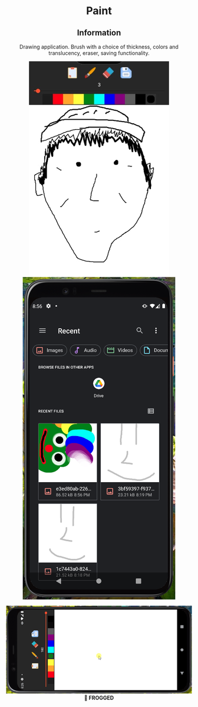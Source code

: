 <div align="center">
	<h1>Paint</h1>
  
<h2>Information</h1>

Drawing application. Brush with a choice of thickness, colors and translucency, eraser, saving functionality.  

![](sus.jpg) 
![](saved.png) 

![](app/src/main/res/drawable-v24/frog.gif) 
<b> 🐸 FROGGED </b>
